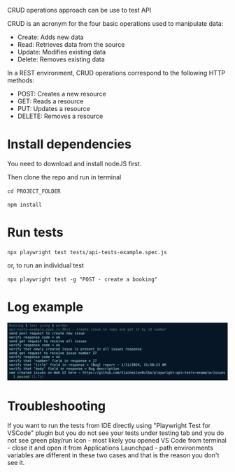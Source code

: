 CRUD operations approach can be use to test API

CRUD is an acronym for the four basic operations used to manipulate data:

- Create: Adds new data
- Read: Retrieves data from the source
- Update: Modifies existing data
- Delete: Removes existing data

In a REST environment, CRUD operations correspond to the following HTTP methods:

- POST: Creates a new resource
- GET: Reads a resource
- PUT: Updates a resource
- DELETE: Removes a resource

# Install dependencies

You need to download and install nodeJS first.

Then clone the repo and run in terminal

`cd PROJECT_FOLDER`

`npm install`

# Run tests

`npx playwright test tests/api-tests-example.spec.js`

or, to run an individual test

`npx playwright test -g "POST - create a booking"`

# Log example

![](test-result-log.png)

# Troubleshooting

If you want to run the tests from IDE directly using "Playwright Test for VSCode" plugin but you do not see your tests under testing tab and you do not see green play/run icon - most likely you opened VS Code from terminal - close it and open it from Applications Launchpad - path environments variables are different in these two cases and that is the reason you don't see it.
